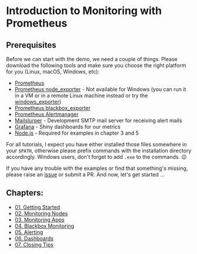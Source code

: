 # Introduction to Monitoring with Prometheus

## Prerequisites

Before we can start with the demo, we need a couple of things. Please download the following tools and make sure you choose the right platform for you (Linux, macOS, Windows, etc):

- [Prometheus](https://github.com/prometheus/prometheus/releases)
- [Prometheus node_exporter](https://github.com/prometheus/node_exporter/releases) - Not available for Windows (you can run it in a VM or in a remote Linux machine instead or try the [windows_exporter](https://github.com/prometheus-community/windows_exporter))
- [Prometheus blackbox_exporter](https://github.com/prometheus/blackbox_exporter/releases)
- [Prometheus Alertmanager](https://github.com/prometheus/alertmanager/releases)
- [Mailslurper](https://github.com/mailslurper/mailslurper/releases) - Development SMTP mail server for receiving alert mails
- [Grafana](https://grafana.com/grafana/download) - Shiny dashboards for our metrics
- [Node.js](https://nodejs.org/en/download/) - Required for examples in chapter 3 and 5

For all tutorials, I expect you have either installed those files somewhere in your `$PATH`, otherwise please prefix commands with the installation directory accordingly. Windows users, don't forget to add `.exe` to the commands. 😉

If you have any trouble with the examples or find that something's missing, please raise an [issue](https://github.com/fhemberger/prometheus-beginner-workshop/issues/new) or submit a PR. And now, let's get started …

## Chapters:

- [01. Getting Started](./01-getting-started/)
- [02. Monitoring Nodes](./02-monitoring-nodes/)
- [03. Monitoring Apps](./03-monitoring-apps/)
- [04. Blackbox Monitoring](./04-blackbox-monitoring/)
- [05. Alerting](./05-alerting/)
- [06. Dashboards](./06-dashboards/)
- [07. Closing Tips](./07-closing-tips/)
